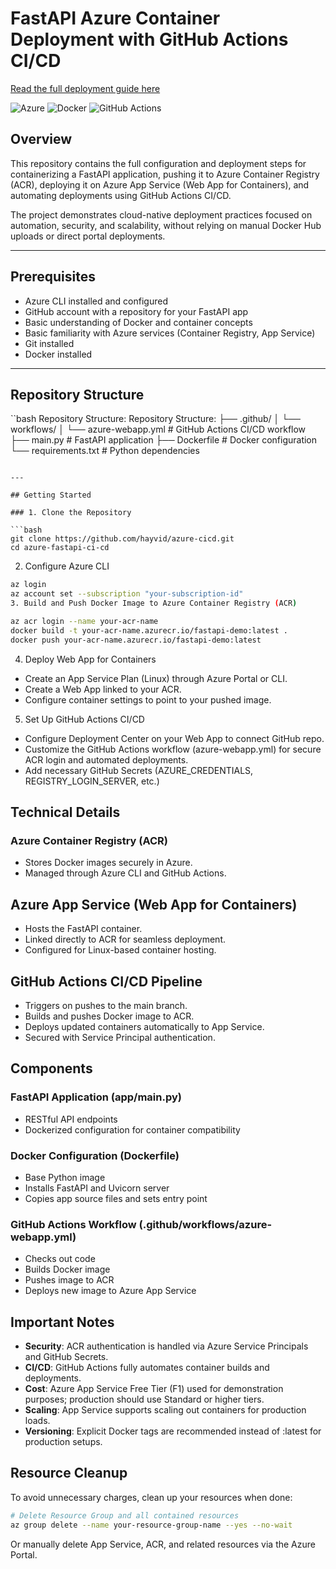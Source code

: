 # FastAPI Azure Container Deployment with GitHub Actions CI/CD

[Read the full deployment guide here](https://dev.to/dhayv/how-to-deploy-a-fastapi-app-to-azure-with-docker-acr-and-github-actions-30bk)

![Azure](https://img.shields.io/badge/Built%20with-Azure-blue)
![Docker](https://img.shields.io/badge/Containerized-Docker-blue)
![GitHub Actions](https://img.shields.io/badge/CI%2FCD-GitHub%20Actions-blue)

## Overview

This repository contains the full configuration and deployment steps for containerizing a FastAPI application, pushing it to Azure Container Registry (ACR), deploying it on Azure App Service (Web App for Containers), and automating deployments using GitHub Actions CI/CD.

The project demonstrates cloud-native deployment practices focused on automation, security, and scalability, without relying on manual Docker Hub uploads or direct portal deployments.

---

## Prerequisites

- Azure CLI installed and configured
- GitHub account with a repository for your FastAPI app
- Basic understanding of Docker and container concepts
- Basic familiarity with Azure services (Container Registry, App Service)
- Git installed
- Docker installed

---

## Repository Structure

``bash
Repository Structure: 
Repository Structure:
├── .github/ │ └── workflows/ │ └── azure-webapp.yml # GitHub Actions CI/CD workflow
├── main.py                # FastAPI application
├── Dockerfile             # Docker configuration
└── requirements.txt       # Python dependencies

```

---

## Getting Started

### 1. Clone the Repository

```bash
git clone https://github.com/hayvid/azure-cicd.git
cd azure-fastapi-ci-cd
```

2. Configure Azure CLI

``` bash
az login
az account set --subscription "your-subscription-id"
3. Build and Push Docker Image to Azure Container Registry (ACR)
```

```bash
az acr login --name your-acr-name
docker build -t your-acr-name.azurecr.io/fastapi-demo:latest .
docker push your-acr-name.azurecr.io/fastapi-demo:latest
```

4. Deploy Web App for Containers
- Create an App Service Plan (Linux) through Azure Portal or CLI.
- Create a Web App linked to your ACR.
- Configure container settings to point to your pushed image.

5. Set Up GitHub Actions CI/CD
- Configure Deployment Center on your Web App to connect GitHub repo.
- Customize the GitHub Actions workflow (azure-webapp.yml) for secure ACR login and automated deployments.
- Add necessary GitHub Secrets (AZURE_CREDENTIALS, REGISTRY_LOGIN_SERVER, etc.)

## Technical Details

### Azure Container Registry (ACR)

- Stores Docker images securely in Azure.
- Managed through Azure CLI and GitHub Actions.

## Azure App Service (Web App for Containers)
- Hosts the FastAPI container.
- Linked directly to ACR for seamless deployment.
- Configured for Linux-based container hosting.

## GitHub Actions CI/CD Pipeline
- Triggers on pushes to the main branch.
- Builds and pushes Docker image to ACR.
- Deploys updated containers automatically to App Service.
- Secured with Service Principal authentication.

## Components

### FastAPI Application (app/main.py)
- RESTful API endpoints
- Dockerized configuration for container compatibility

### Docker Configuration (Dockerfile)
- Base Python image
- Installs FastAPI and Uvicorn server
- Copies app source files and sets entry point

### GitHub Actions Workflow (.github/workflows/azure-webapp.yml)
- Checks out code
- Builds Docker image
- Pushes image to ACR
- Deploys new image to Azure App Service

## Important Notes

- **Security**: ACR authentication is handled via Azure Service Principals and GitHub Secrets.
- **CI/CD**: GitHub Actions fully automates container builds and deployments.
- **Cost**: Azure App Service Free Tier (F1) used for demonstration purposes; production should use Standard or higher tiers.
- **Scaling**: App Service supports scaling out containers for production loads.
- **Versioning**: Explicit Docker tags are recommended instead of :latest for production setups.

## Resource Cleanup

To avoid unnecessary charges, clean up your resources when done:

```bash
# Delete Resource Group and all contained resources
az group delete --name your-resource-group-name --yes --no-wait
```
Or manually delete App Service, ACR, and related resources via the Azure Portal.
